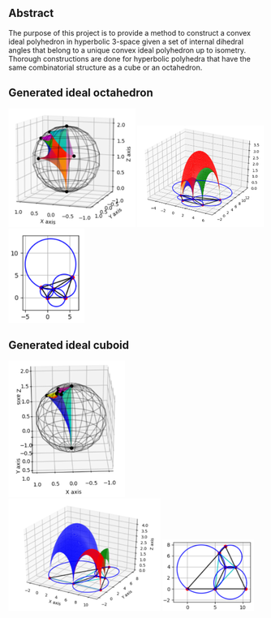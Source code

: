 ## Abstract 
The purpose of this project is to provide a method to construct a convex ideal polyhedron in hyperbolic 3-space given a set of internal dihedral angles that belong to a unique convex ideal polyhedron up to isometry. Thorough constructions are done for hyperbolic polyhedra that have the same combinatorial structure as a cube or an octahedron.

## Generated ideal octahedron 
<p float="left">
  <img src="img/octa-sphere.png" width="250" />
  <img src="img/octa-upper.png" width="250" /> 
  <img src="img/octa-verticies.png" width="150" />
</p>

## Generated ideal cuboid
<p float="left">
  <img src="img/cube-sphere.png" width="230" />
  <img src="img/cube-upper.png" width="300" /> 
  <img src="img/cube-vertices.png" width="180" />
</p>



